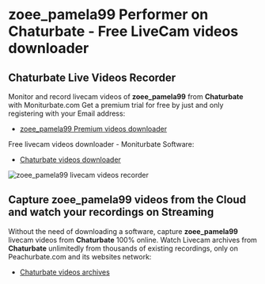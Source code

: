 # zoee_pamela99 Performer on Chaturbate - Free LiveCam videos downloader

## Chaturbate Live Videos Recorder

Monitor and record livecam videos of **zoee_pamela99** from **Chaturbate** with Moniturbate.com
Get a premium trial for free by just and only registering with your Email address:
* [zoee_pamela99 Premium videos downloader](https://moniturbate.com/request-demo-licence-key.html)

Free livecam videos downloader - Moniturbate Software:
* [Chaturbate videos downloader](https://moniturbate.com/moniturbate-download-software.html)

![zoee_pamela99 livecam videos recorder](https://peachurnet.com/templates/moniturbate-software.png)


## Capture zoee_pamela99 videos from the Cloud and watch your recordings on Streaming

Without the need of downloading a software, capture **zoee_pamela99** livecam videos from **Chaturbate** 100% online.
Watch Livecam archives from **Chaturbate** unlimitedly from thousands of existing recordings, only on Peachurbate.com and its websites network:
* [Chaturbate videos archives](https://peachurnet.com/)